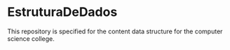 # EstruturaDeDados
This repository is specified for the content data structure for the computer science college.
